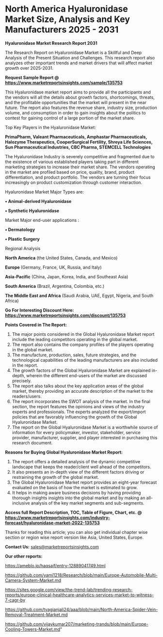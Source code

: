  # North America Hyaluronidase Market Size, Analysis and Key Manufacturers 2025 - 2031

<strong>Hyaluronidase Market Research Report 2031</strong>

The Research Report on Hyaluronidase Market is a Skillful and Deep Analysis of the Present Situation and Challenges. This research report also analyzes other important trends and market drivers that will affect market growth over 2025-2031.

<strong>Request Sample Report @ <a href=https://www.marketreportsinsights.com/sample/135753>https://www.marketreportsinsights.com/sample/135753</a></strong>

This Hyaluronidase market report aims to provide all the participants and the vendors will all the details about growth factors, shortcomings, threats, and the profitable opportunities that the market will present in the near future. The report also features the revenue share, industry size, production volume, and consumption in order to gain insights about the politics to contest for gaining control of a large portion of the market share.

Top Key Players in the Hyaluronidase Market:

<strong>PrimaPharm, Valeant Pharmaceuticals, Amphastar Pharmaceuticals, Halozyme Therapeutics, CooperSurgical Fertility, Shreya Life Sciences, Sun Pharmaceutical Industries, CBC Pharma, STEMCELL Technologies</strong>

The Hyaluronidase Industry is severely competitive and fragmented due to the existence of various established players taking part in different marketing strategies to increase their market share. The vendors operating in the market are profiled based on price, quality, brand, product differentiation, and product portfolio. The vendors are turning their focus increasingly on product customization through customer interaction.

Hyaluronidase Market Major Types are:

<strong>• Animal-derived Hyaluronidase

• Synthetic Hyaluronidase</strong>

Market Major end-user applications :

<strong>• Dermatology

• Plastic Surgery</strong>

Regional Analysis

</u><strong><b>North America</b></strong> (the United States, Canada, and Mexico)

<strong><b>Europe </b></strong>(Germany, France, UK, Russia, and Italy)

<strong><b>Asia-Pacific</b></strong> (China, Japan, Korea, India, and Southeast Asia)

<strong><b>South America</b></strong> (Brazil, Argentina, Colombia, etc.)

<strong><b>The Middle East and Africa</b></strong> (Saudi Arabia, UAE, Egypt, Nigeria, and South Africa)

<strong>Go For Interesting Discount Here: <a href=https://www.marketreportsinsights.com/discount/135753>https://www.marketreportsinsights.com/discount/135753</a></strong>

<strong>Points Covered in The Report:</strong>
<ol>
  <li>The major points considered in the Global Hyaluronidase Market report include the leading competitors operating in the global market.</li>
  <li>The report also contains the company profiles of the players operating in the global market.</li>
  <li>The manufacture, production, sales, future strategies, and the technological capabilities of the leading manufacturers are also included in the report.</li>
  <li>The growth factors of the Global Hyaluronidase Market are explained in-depth, wherein the different end-users of the market are discussed precisely.</li>
  <li>The report also talks about the key application areas of the global market, thereby providing an accurate description of the market to the readers/users.</li>
  <li>The report incorporates the SWOT analysis of the market. In the final section, the report features the opinions and views of the industry experts and professionals. The experts analyzed the export/import policies that are favorably influencing the growth of the Global Hyaluronidase Market.</li>
  <li>The report on the Global Hyaluronidase Market is a worthwhile source of information for every policymaker, investor, stakeholder, service provider, manufacturer, supplier, and player interested in purchasing this research document.</li>
</ol>
<strong>Reasons for Buying Global Hyaluronidase Market Report:</strong>

<ol>
  <li>The report offers a detailed analysis of the dynamic competitive landscape that keeps the reader/client well ahead of the competitors.</li>
  <li>It also presents an in-depth view of the different factors driving or restraining the growth of the global market.</li>
  <li>The Global Hyaluronidase Market report provides an eight-year forecast evaluated on the basis of how the market is estimated to grow.</li>
  <li>It helps in making aware business decisions by having providing thorough insights insights into the global market and by making an all-inclusive analysis of the key market segments and sub-segments.</li>
</ol>
<strong>Access full Report Description, TOC, Table of Figure, Chart, etc. @ <a href=https://www.marketreportsinsights.com/industry-forecast/hyaluronidase-market-2022-135753>https://www.marketreportsinsights.com/industry-forecast/hyaluronidase-market-2022-135753</a></strong>


Thanks for reading this article; you can also get individual chapter wise section or region wise report version like Asia, United States, Europe.

<strong>Contact Us:</strong>
sales@marketreportsinsights.com

<strong>Our other reports:</strong>

<a href=https://ameblo.jp/haqsaif/entry-12889041749.html>https://ameblo.jp/haqsaif/entry-12889041749.html</a>

<a href=https://github.com/yami1218/Research/blob/main/Europe-Automobile-Multi-Camera-System-Market.md>https://github.com/yami1218/Research/blob/main/Europe-Automobile-Multi-Camera-System-Market.md</a>

<a href=https://sites.google.com/view/the-trend-lab/trending-research-reports/europe-clinical-healthcare-analytics-services-market-to-witness-7-cagr-by>https://sites.google.com/view/the-trend-lab/trending-research-reports/europe-clinical-healthcare-analytics-services-market-to-witness-7-cagr-by</a>

<a href=https://github.com/tyagianjali24/aaa/blob/main/North-America-Spider-Vein-Removal-Treatment-Market.md>https://github.com/tyagianjali24/aaa/blob/main/North-America-Spider-Vein-Removal-Treatment-Market.md</a>

<a href=https://github.com/vijaykumar207/marketing-trands/blob/main/Europe-Cooling-Towers-Market.md>https://github.com/vijaykumar207/marketing-trands/blob/main/Europe-Cooling-Towers-Market.md</a>"
